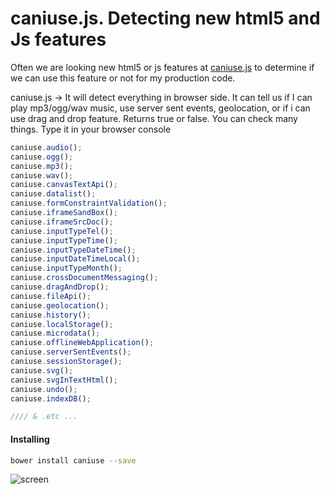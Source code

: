 # caniuse.js. Detecting new html5 and Js features

Often we are looking new html5 or js features at [caniuse.js](http://caniuse.com/) to
determine if we can use this feature or not for my production code.

caniuse.js -> It will detect everything in browser side. It can tell us if I can
play mp3/ogg/wav music, use server sent events, geolocation, or if i can use drag and drop feature.
Returns true or false. You can check many things. Type it in your browser console
```javascript
caniuse.audio();
caniuse.ogg();
caniuse.mp3();
caniuse.wav();
caniuse.canvasTextApi();
caniuse.datalist();
caniuse.formConstraintValidation();
caniuse.iframeSandBox();
caniuse.iframeSrcDoc();
caniuse.inputTypeTel();
caniuse.inputTypeTime();
caniuse.inputTypeDateTime();
caniuse.inputDateTimeLocal();
caniuse.inputTypeMonth();
caniuse.crossDocumentMessaging();
caniuse.dragAndDrop();
caniuse.fileApi();
caniuse.geolocation();
caniuse.history();
caniuse.localStorage();
caniuse.microdata();
caniuse.offlineWebApplication();
caniuse.serverSentEvents();
caniuse.sessionStorage();
caniuse.svg();
caniuse.svgInTextHtml();
caniuse.undo();
caniuse.indexDB();

//// & .etc ...
```

#### Installing
```bash
bower install caniuse --save
```

![screen](https://raw.githubusercontent.com/btomashvili/caniuse/master/screens/caniuse.gif)

